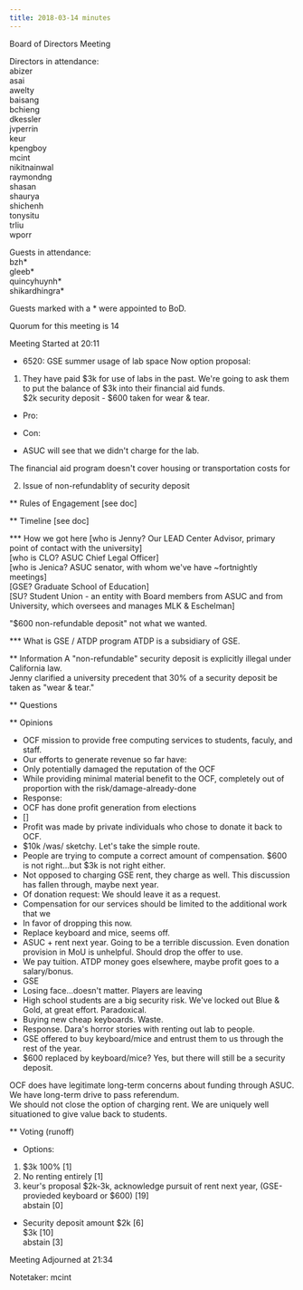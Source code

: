 ```yaml
---
title: 2018-03-14 minutes
---
```

Board of Directors Meeting   

Directors in attendance:   
abizer   
asai   
awelty   
baisang   
bchieng   
dkessler   
jvperrin   
keur   
kpengboy   
mcint   
nikitnainwal   
raymondng   
shasan   
shaurya   
shichenh   
tonysitu   
trliu   
wporr   

Guests in attendance:   
bzh*   
gleeb*   
quincyhuynh*   
shikardhingra*   

Guests marked with a * were appointed to BoD.   


Quorum for this meeting is 14   

Meeting Started at 20:11   

* 6520: GSE summer usage of lab space
Now option proposal:   
1. They have paid $3k for use of labs in the past. We're going to ask them   
 to put the balance of $3k into their financial aid funds.   
$2k security deposit - $600 taken for wear & tear.   
- Pro:

- Con:
 - ASUC will see that we didn't charge for the lab.

The financial aid program doesn't cover housing or transportation costs for   

2. Issue of non-refundablity of security deposit   

** Rules of Engagement
[see doc]   

** Timeline
[see doc]   

*** How we got here
[who is Jenny? Our LEAD Center Advisor, primary point of contact with the university]   
[who is CLO? ASUC Chief Legal Officer]   
[who is Jenica? ASUC senator, with whom we've have ~fortnightly meetings]   
[GSE? Graduate School of Education]   
[SU? Student Union - an entity with Board members from ASUC and from University, which oversees and manages MLK & Eschelman]   

"$600 non-refundable deposit" not what we wanted.   


*** What is GSE / ATDP program
ATDP is a subsidiary of GSE.   

** Information
A "non-refundable" security deposit is explicitly illegal under California law.   
Jenny clarified a university precedent that 30% of a security deposit be taken as "wear & tear."   

** Questions

** Opinions
- OCF mission to provide free computing services to students, faculy, and staff.
 - Our efforts to generate revenue so far have: 
  - Only potentially damaged the reputation of the OCF
  - While providing minimal material benefit to the OCF, completely out of proportion with the risk/damage-already-done
- Response:
 - OCF has done profit generation from elections
 - []
- Profit was made by private individuals who chose to donate it back to OCF.
- $10k /was/ sketchy. Let's take the simple route.
- People are trying to compute a correct amount of compensation. $600 is not right...but $3k is not right either.
- Not opposed to charging GSE rent, they charge as well. This discussion has fallen through, maybe next year.
- Of donation request: We should leave it as a request.
 - Compensation for our services should be limited to the additional work that we 
- In favor of dropping this now.
 - Replace keyboard and mice, seems off.
 - ASUC + rent next year. Going to be a terrible discussion. Even donation provision in MoU is unhelpful. Should drop the offer to use.
- We pay tuition. ATDP money goes elsewhere, maybe profit goes to a salary/bonus.
 - GSE 
 - Losing face...doesn't matter. Players are leaving
 - High school students are a big security risk. We've locked out Blue & Gold, at great effort. Paradoxical.
- Buying new cheap keyboards. Waste.
- Response. Dara's horror stories with renting out lab to people.
 - GSE offered to buy keyboard/mice and entrust them to us through the rest of the year.
- $600 replaced by keyboard/mice? Yes, but there will still be a security deposit.


 
OCF does have legitimate long-term concerns about funding through ASUC. We have long-term drive to pass referendum.   
We should not close the option of charging rent. We are uniquely well situationed to give value back to students.   


** Voting (runoff)
- Options:
1. $3k 100% [1]   
2. No renting entirely [1]   
3. keur's proposal $2k-3k, acknowledge pursuit of rent next year, (GSE-provieded keyboard or $600) [19]   
abstain [0]   

- Security deposit amount
$2k [6]   
$3k [10]   
abstain [3]   

Meeting Adjourned at 21:34   

Notetaker: mcint   
